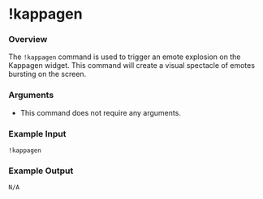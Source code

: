 # !kappagen

### Overview

The `!kappagen` command is used to trigger an emote explosion on the Kappagen widget. This command will create a visual spectacle of emotes bursting on the screen.

### Arguments

- This command does not require any arguments.

### Example Input

```
!kappagen
```

### Example Output

```
N/A
```
